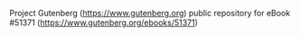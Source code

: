 Project Gutenberg (https://www.gutenberg.org) public repository for
eBook #51371 (https://www.gutenberg.org/ebooks/51371)

